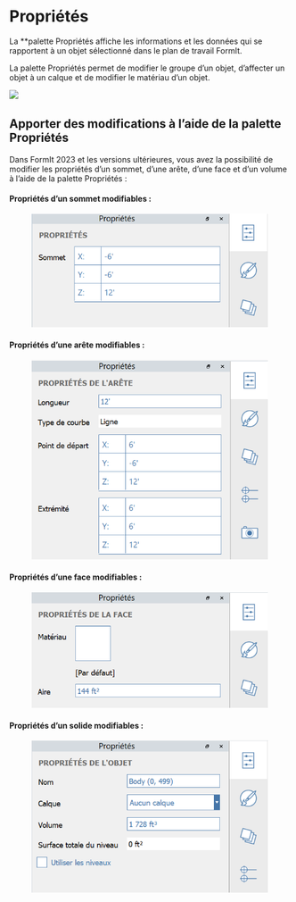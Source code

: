 # Propriétés

La **palette Propriétés affiche les informations et les données qui se rapportent à un objet sélectionné dans le plan de travail FormIt.

La palette Propriétés permet de modifier le groupe d’un objet, d’affecter un objet à un calque et de modifier le matériau d’un objet.

![](../.gitbook/assets/properties\_palette.png)

## Apporter des modifications à l’aide de la palette Propriétés

Dans FormIt 2023 et les versions ultérieures, vous avez la possibilité de modifier les propriétés d’un sommet, d’une arête, d’une face et d’un volume à l’aide de la palette Propriétés :

#### Propriétés d’un sommet modifiables :

<figure><img src="../.gitbook/assets/EditVertex.png" alt=""><figcaption></figcaption></figure>

#### Propriétés d’une arête modifiables :

<figure><img src="../.gitbook/assets/EditEdge.png" alt=""><figcaption></figcaption></figure>

#### Propriétés d’une face modifiables :

<figure><img src="../.gitbook/assets/EditFace (1).png" alt=""><figcaption></figcaption></figure>

#### Propriétés d’un solide modifiables :

<figure><img src="../.gitbook/assets/image (13).png" alt=""><figcaption></figcaption></figure>
